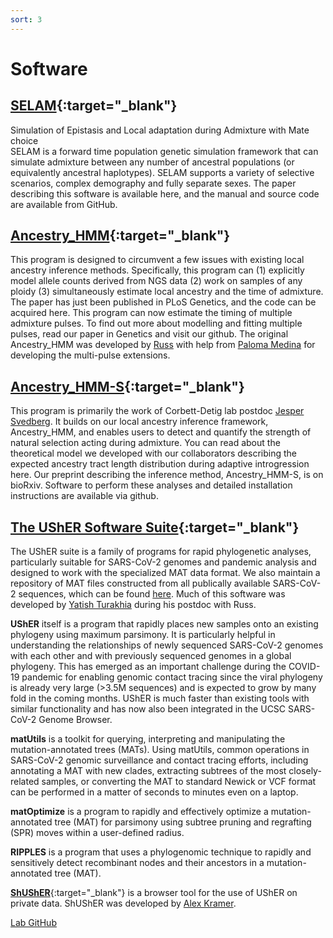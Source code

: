 ```yaml
---
sort: 3
---
```

# Software  

## [SELAM](https://github.com/russcd/SELAM){:target="_blank"}  
Simulation of Epistasis and Local adaptation during Admixture with Mate choice  
SELAM is a forward time population genetic simulation framework that can simulate admixture between any number of ancestral populations (or equivalently ancestral haplotypes). SELAM supports a variety of selective scenarios, complex demography and fully separate sexes. The paper describing this software is available here, and the manual and source code are available from GitHub.

## [Ancestry_HMM](https://github.com/russcd/Ancestry_HMM){:target="_blank"}  
This program is designed to circumvent a few issues with existing local ancestry inference methods. Specifically, this program can (1) explicitly model allele counts derived from NGS data (2) work on samples of any ploidy (3) simultaneously estimate local ancestry and the time of admixture. The paper has just been published in PLoS Genetics, and the code can be acquired here. 
This program can now estimate the timing of multiple admixture pulses. To find out more about modelling and fitting multiple pulses, read our paper in Genetics and visit our github. The original Ancestry_HMM was developed by [Russ](https://corbett-lab.github.io/People/Current/russ/) with help from [Paloma Medina](https://corbett-lab.github.io/People/Alumni/paloma/) for developing the multi-pulse extensions. 

## [Ancestry_HMM-S](https://github.com/jesvedberg/Ancestry_HMM-S){:target="_blank"}  
This program is primarily the work of Corbett-Detig lab postdoc [Jesper Svedberg](https://corbett-lab.github.io/People/Current/jesper/). It builds on our local ancestry inference framework, Ancestry_HMM, and enables users to detect and quantify the strength of natural selection acting during admixture. You can read about the theoretical model we developed with our collaborators describing the expected ancestry tract length distribution during adaptive introgression here. Our preprint describing the inference method, Ancestry_HMM-S, is on bioRxiv. Software to perform these analyses and detailed installation instructions are available via github.

## [The UShER Software Suite](https://github.com/yatisht/usher){:target="_blank"}
The UShER suite is a family of programs for rapid phylogenetic analyses, particularly suitable for SARS-CoV-2 genomes and pandemic analysis and designed to work with the specialized MAT data format. We also maintain a repository of MAT files constructed from all publically available SARS-CoV-2 sequences, which can be found [here](http://hgdownload.soe.ucsc.edu/goldenPath/wuhCor1/UShER_SARS-CoV-2/). Much of this software was developed by [Yatish Turakhia](https://corbett-lab.github.io/People/Alumni/yatish/) during his postdoc with Russ. 

**UShER** itself is a program that rapidly places new samples onto an existing phylogeny using maximum parsimony. It is particularly helpful in understanding the relationships of newly sequenced SARS-CoV-2 genomes with each other and with previously sequenced genomes in a global phylogeny. This has emerged as an important challenge during the COVID-19 pandemic for enabling genomic contact tracing since the viral phylogeny is already very large (>3.5M sequences) and is expected to grow by many fold in the coming months. UShER is much faster than existing tools with similar functionality and has now also been integrated in the UCSC SARS-CoV-2 Genome Browser.

**matUtils** is a toolkit for querying, interpreting and manipulating the mutation-annotated trees (MATs). Using matUtils, common operations in SARS-CoV-2 genomic surveillance and contact tracing efforts, including annotating a MAT with new clades, extracting subtrees of the most closely-related samples, or converting the MAT to standard Newick or VCF format can be performed in a matter of seconds to minutes even on a laptop.

**matOptimize** is a program to rapidly and effectively optimize a mutation-annotated tree (MAT) for parsimony using subtree pruning and regrafting (SPR) moves within a user-defined radius.

**RIPPLES** is a program that uses a phylogenomic technique to rapidly and sensitively detect recombinant nodes and their ancestors in a mutation-annotated tree (MAT).

[**ShUShER**](https://github.com/amkram/shusher){:target="_blank"} is a browser tool for the use of UShER on private data. ShUShER was developed by [Alex Kramer](https://corbett-lab.github.io/People/Current/alex/). 

[Lab GitHub](https://github.com/corbett-lab)
